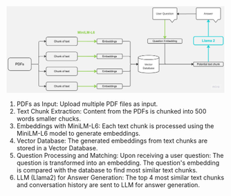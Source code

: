 ![image](pdf_chatbot_Llama2.jpg)

1. PDFs as Input:
Upload multiple PDF files as input.
2. Text Chunk Extraction:
Content from the PDFs is chunked into 500 words smaller chucks.
3. Embeddings with MiniLM-L6:
Each text chunk is processed using the MiniLM-L6 model to generate embeddings.
4. Vector Database:
The generated embeddings from text chunks are stored in a Vector Database.
5. Question Processing and Matching:
Upon receiving a user question:
The question is transformed into an embedding.
The question's embedding is compared with the database to find most similar text chunks.
6. LLM (Llama2) for Answer Generation:
The top 4 most similar text chunks and conversation history are sent to LLM for answer generation.